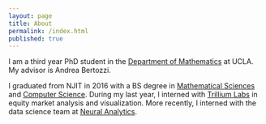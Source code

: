 ```yaml
---
layout: page
title: About
permalink: /index.html
published: true
---
```


I am a third year PhD student in the [Department of Mathematics](https://www.math.ucla.edu/) at UCLA. My advisor is Andrea Bertozzi.

I graduated from NJIT in 2016 with a BS degree in [Mathematical Sciences](https://math.njit.edu/) and [Computer Science](https://cs.njit.edu/). During my last year, I interned with [Trillium Labs](https://www.trlm.com/) in equity market analysis and visualization. More recently, I interned with the data science team at [Neural Analytics](http://www.neuralanalytics.com/).

